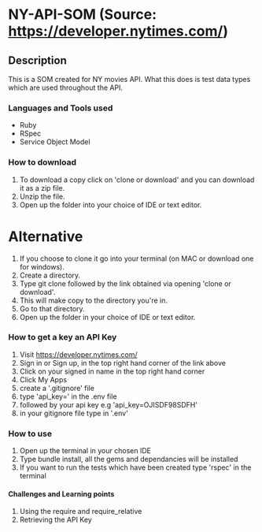 # NY-API-SOM (Source: https://developer.nytimes.com/)

## Description
This is a SOM created for NY movies API. What this does is test data types which are used throughout the API. 

### Languages and Tools used
* Ruby
* RSpec
* Service Object Model

### How to download
1. To download a copy click on 'clone or download' and you can download it as a zip file.
2. Unzip the file.
3. Open up the folder into your choice of IDE or text editor.

# Alternative
1. If you choose to clone it go into your terminal (on MAC or download one for windows).
2. Create a directory.
3. Type git clone followed by the link obtained via opening 'clone or download'.
4. This will make copy to the directory you're in.
5. Go to that directory.
6. Open up the folder in your choice of IDE or text editor.

### How to get a key an API Key
1. Visit https://developer.nytimes.com/
2. Sign in or Sign up, in the top right hand corner of the link above
3. Click on your signed in name in the top right hand corner
4. Click My Apps
5. create a '.gitignore' file
6. type 'api_key=' in the .env file
7. followed by your api key e.g 'api_key=OJISDF98SDFH'
8. in your gitignore file type in '.env'

### How to use
1. Open up the terminal in your chosen IDE
2. Type bundle install, all the gems and dependancies will be installed
3. If you want to run the tests which have been created type 'rspec' in the terminal

#### Challenges and Learning points
1. Using the require and require_relative
2. Retrieving the API Key